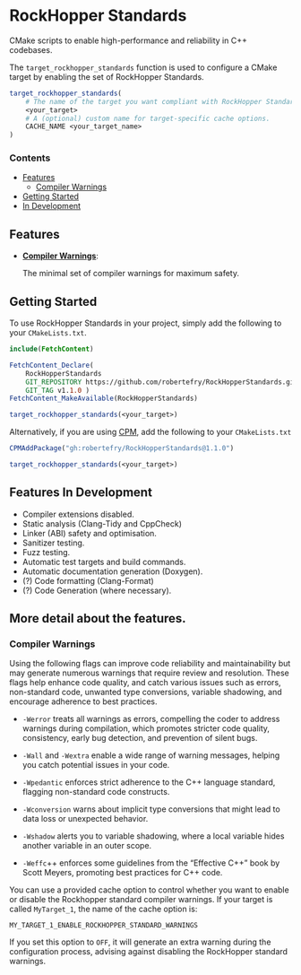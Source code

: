 
# RockHopper Standards

CMake scripts to enable high-performance and reliability in C++ codebases.

The `target_rockhopper_standards` function is used to configure a CMake target by enabling the set of RockHopper Standards.

```cmake
target_rockhopper_standards(
    # The name of the target you want compliant with RockHopper Standards.
    <your_target>
    # A (optional) custom name for target-specific cache options.
    CACHE_NAME <your_target_name>
)
```

### Contents

- [Features](#features)
    - [Compiler Warnings](#compiler-warnings)
- [Getting Started](#getting-started)
- [In Development](#features-in-development)

## Features

- **[Compiler Warnings](#compiler-warnings)**:<p>
    The minimal set of compiler warnings for maximum safety.<p>

## Getting Started

To use RockHopper Standards in your project, simply add the following to your `CMakeLists.txt`.

```cmake
include(FetchContent)

FetchContent_Declare(
    RockHopperStandards
    GIT_REPOSITORY https://github.com/robertefry/RockHopperStandards.git
    GIT_TAG v1.1.0 )
FetchContent_MakeAvailable(RockHopperStandards)

target_rockhopper_standards(<your_target>)
```

Alternatively, if you are using [CPM](https://github.com/cpm-cmake/CPM.cmake), add the following to your `CMakeLists.txt`
```cmake
CPMAddPackage("gh:robertefry/RockHopperStandards@1.1.0")

target_rockhopper_standards(<your_target>)
```

## Features In Development

- Compiler extensions disabled.
- Static analysis (Clang-Tidy and CppCheck)
- Linker (ABI) safety and optimisation.
- Sanitizer testing.
- Fuzz testing.
- Automatic test targets and build commands.
- Automatic documentation generation (Doxygen).
- (?) Code formatting (Clang-Format)
- (?) Code Generation (where necessary).

## More detail about the features.

### Compiler Warnings

Using the following flags can improve code reliability and maintainability but may generate numerous warnings that require review and resolution. These flags help enhance code quality, and catch various issues such as errors, non-standard code, unwanted type conversions, variable shadowing, and encourage adherence to best practices.

- `-Werror` treats all warnings as errors, compelling the coder to address warnings during compilation, which promotes stricter code quality, consistency, early bug detection, and prevention of silent bugs.

- `-Wall` and `-Wextra` enable a wide range of warning messages, helping you catch potential issues in your code.

- `-Wpedantic` enforces strict adherence to the C++ language standard, flagging non-standard code constructs.

- `-Wconversion` warns about implicit type conversions that might lead to data loss or unexpected behavior.

- `-Wshadow` alerts you to variable shadowing, where a local variable hides another variable in an outer scope.

- `-Weffc`++ enforces some guidelines from the “Effective C++” book by Scott Meyers, promoting best practices for C++ code.

You can use a provided cache option to control whether you want to enable or disable the Rockhopper standard compiler warnings. If your target is called `MyTarget_1`, the name of the cache option is:
```
MY_TARGET_1_ENABLE_ROCKHOPPER_STANDARD_WARNINGS
```
If you set this option to `OFF`, it will generate an extra warning during the configuration process, advising against disabling the RockHopper standard warnings.